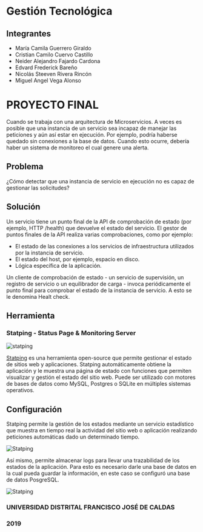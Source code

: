 # Gestión Tecnológica

## Integrantes
- María Camila Guerrero Giraldo
- Cristian Camilo Cuervo Castillo
- Neider Alejandro Fajardo Cardona
- Edvard Frederick Bareño
- Nicolás Steeven Rivera Rincón
- Miguel Angel Vega Alonso

# PROYECTO FINAL 
Cuando se trabaja con una arquitectura de Microservicios. A veces es posible que una instancia de un servicio sea incapaz de manejar las peticiones y aún así estar en ejecución. Por ejemplo, podría haberse quedado sin conexiones a la base de datos. Cuando esto ocurre, debería haber un sistema de monitoreo el cual genere una alerta. 

## Problema
¿Cómo detectar que una instancia de servicio en ejecución no es capaz de gestionar las solicitudes?

## Solución
Un servicio tiene un punto final de la API de comprobación de estado (por ejemplo, HTTP /health) que devuelve el estado del servicio. El gestor de puntos finales de la API realiza varias comprobaciones, como por ejemplo:

- El estado de las conexiones a los servicios de infraestructura utilizados por la instancia de servicio.
- El estado del host, por ejemplo, espacio en disco.
- Lógica específica de la aplicación.

Un cliente de comprobación de estado - un servicio de supervisión, un registro de servicio o un equilibrador de carga - invoca periódicamente el punto final para comprobar el estado de la instancia de servicio. A esto se le denomina Healt check.

## Herramienta

### Statping - Status Page & Monitoring Server
![statping](https://camo.githubusercontent.com/31b7357212895580ce171f0eb14662b2d5495929/68747470733a2f2f73332d75732d776573742d322e616d617a6f6e6177732e636f6d2f676974696d67732f7374617470696e672e706e67)

[Statping](https://github.com/hunterlong/statping) es una herramienta open-source que permite gestionar el estado de sitios web y aplicaciones. Statping automáticamente obtiene la aplicación y le muestra una página de estado con funciones que permiten visualizar y gestión el estado del sitio web. Puede ser utilizado con motores de bases de datos como MySQL, Postgres o SQLite en múltiples sistemas operativos.


## Configuración
Statping permite la gestión de los estados mediante un servicio estadístico que muestra en tiempo real la actividad del sitio web o aplicación realizando peticiones automáticas dado un determinado tiempo.

![Statping](https://camo.githubusercontent.com/0057937521f8bdcef28eff5188980a4a00bb166d/68747470733a2f2f696d672e636a782e696f2f7374617475707369746572756e2e676966)

Así mismo, permite almacenar logs para llevar una trazabilidad de los estados de la aplicación. Para esto es necesario darle una base de datos en la cual pueda guardar la información, en este caso se configuró una base de datos PosgreSQL.

![Statping](https://lh3.googleusercontent.com/-yfNHvImYY3o/XTidFiiwnOI/AAAAAAAAI14/66RsN3fSQkMEw-p9nmvXxN6Iwq6FaKPmgCK8BGAs/s0/2019-07-24.png)

### UNIVERSIDAD DISTRITAL FRANCISCO JOSÉ DE CALDAS
### 2019
